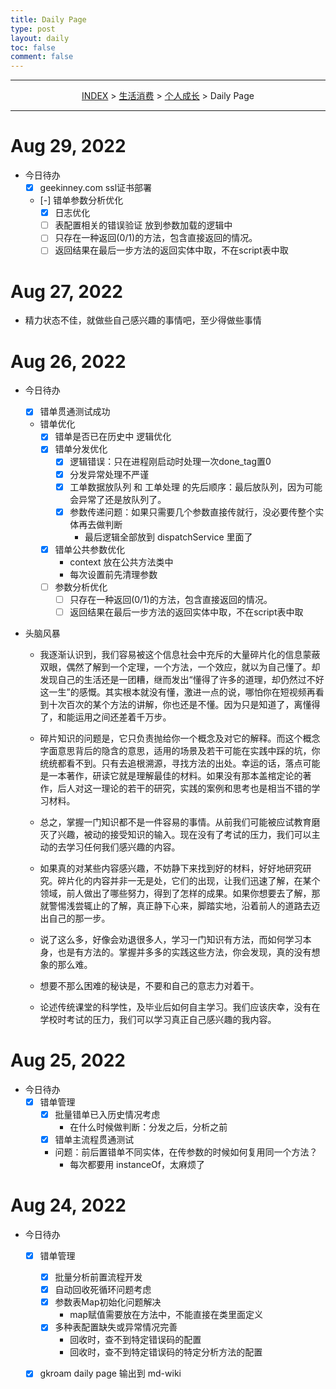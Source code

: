 ```yaml
---
title: Daily Page
type: post
layout: daily
toc: false
comment: false
---
```

---
<span><center>[INDEX](/gknows/index) > [生活消费](/gknows/生活消费) > [个人成长](/gknows/个人成长) > Daily Page</center></span>

---
# Aug 29, 2022
- 今日待办
  - [X] geekinney.com ssl证书部署
  - [-] 错单参数分析优化
    - [X] 日志优化
    - [ ] 表配置相关的错误验证 放到参数加载的逻辑中
    - [ ] 只存在一种返回(0/1)的方法，包含直接返回的情况。
    - [ ] 返回结果在最后一步方法的返回实体中取，不在script表中取

# Aug 27, 2022
- 精力状态不佳，就做些自己感兴趣的事情吧，至少得做些事情

# Aug 26, 2022
- 今日待办
  - [X] 错单贯通测试成功
  - 错单优化
    - [X] 错单是否已在历史中 逻辑优化
    - [X] 错单分发优化
      - [X] 逻辑错误：只在进程刚启动时处理一次done_tag置0
      - [X] 分发异常处理不严谨
      - [X] 工单数据放队列 和 工单处理 的先后顺序：最后放队列，因为可能会异常了还是放队列了。
      - [X] 参数传递问题：如果只需要几个参数直接传就行，没必要传整个实体再去做判断
        - 最后逻辑全部放到 dispatchService 里面了
    - [X] 错单公共参数优化
      - context 放在公共方法类中
      - 每次设置前先清理参数
    - [ ] 参数分析优化
      - [ ] 只存在一种返回(0/1)的方法，包含直接返回的情况。
      - [ ] 返回结果在最后一步方法的返回实体中取，不在script表中取
    
- 头脑风暴
  
  - 我逐渐认识到，我们容易被这个信息社会中充斥的大量碎片化的信息蒙蔽双眼，偶然了解到一个定理，一个方法，一个效应，就以为自己懂了。却发现自己的生活还是一团糟，继而发出“懂得了许多的道理，却仍然过不好这一生”的感慨。其实根本就没有懂，激进一点的说，哪怕你在短视频再看到十次百次的某个方法的讲解，你也还是不懂。因为只是知道了，离懂得了，和能运用之间还差着千万步。

  - 碎片知识的问题是，它只负责抛给你一个概念及对它的解释。而这个概念字面意思背后的隐含的意思，适用的场景及若干可能在实践中踩的坑，你统统都看不到。只有去追根溯源，寻找方法的出处。幸运的话，落点可能是一本著作，研读它就是理解最佳的材料。如果没有那本盖棺定论的著作，后人对这一理论的若干的研究，实践的案例和思考也是相当不错的学习材料。

  - 总之，掌握一门知识都不是一件容易的事情。从前我们可能被应试教育磨灭了兴趣，被动的接受知识的输入。现在没有了考试的压力，我们可以主动的去学习任何我们感兴趣的内容。

  - 如果真的对某些内容感兴趣，不妨静下来找到好的材料，好好地研究研究。碎片化的内容并非一无是处，它们的出现，让我们迅速了解，在某个领域，前人做出了哪些努力，得到了怎样的成果。如果你想要去了解，那就警惕浅尝辄止的了解，真正静下心来，脚踏实地，沿着前人的道路去迈出自己的那一步。

  - 说了这么多，好像会劝退很多人，学习一门知识有方法，而如何学习本身，也是有方法的。掌握并多多的实践这些方法，你会发现，真的没有想象的那么难。

  - 想要不那么困难的秘诀是，不要和自己的意志力对着干。

  - 论述传统课堂的科学性，及毕业后如何自主学习。我们应该庆幸，没有在学校时考试的压力，我们可以学习真正自己感兴趣的我内容。

# Aug 25, 2022
- 今日待办
  - [X] 错单管理
    - [X] 批量错单已入历史情况考虑
      - 在什么时候做判断：分发之后，分析之前
    - [X] 错单主流程贯通测试
    - 问题：前后置错单不同实体，在传参数的时候如何复用同一个方法？
      - 每次都要用 instanceOf，太麻烦了

# Aug 24, 2022
- 今日待办
  - [X] 错单管理
    - [X] 批量分析前置流程开发
    - [X] 自动回收死循环问题考虑
    - [X] 参数表Map初始化问题解决
      - map赋值需要放在方法中，不能直接在类里面定义
    - [X] 多种表配置缺失或异常情况完善
      - 回收时，查不到特定错误码的配置
      - 回收时，查不到特定错误码的特定分析方法的配置
  - [X] gkroam daily page 输出到 md-wiki

